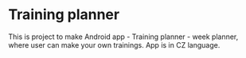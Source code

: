 # Training planner
This is project to make Android app - Training planner - week planner, where user can make your own trainings.
App is in CZ language.
